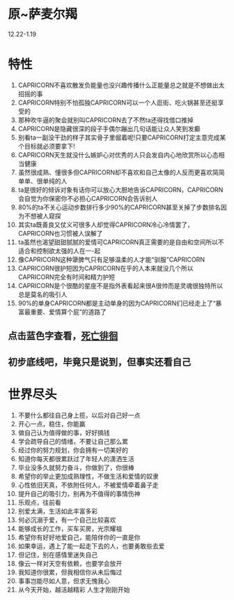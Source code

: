 # 原~萨麦尔羯
12.22-1.19
# 特性
1.	CAPRICORN不喜欢散发负能量也没兴趣传播什么正能量总之就是不想做出太招摇的事
2.	CAPRICORN特别不怕孤独CAPRICORN可以一个人逛街、吃火锅甚至还挺享受的
3.	那种吹牛逼的聚会就别叫CAPRICORN去了不然ta还得找借口推掉
4.	CAPRICORN是隐藏很深的段子手偶尔蹦出几句话能让众人笑到发癫
5.	别看ta一副没干劲的样子其实骨子里倔着呢!只要CAPRICORN打定主意完成某个目标就必须要拿下!
6.	CAPRICORN天生就没什么嫉妒心对优秀的人只会发自内心地欣赏所以心态相当健康
7.	虽然很成熟、懂很多但CAPRICORN却不喜欢和自己太像的人反而更喜欢简简单单、很单纯的人
8.	ta是很好的倾诉对象有话你可以放心大胆地告诉CAPRICORN，CAPRICORN会自觉为你保密你不必担心CAPRICORN会告诉别人
9.	80%的ta不关心运动步数排行多少90%的CAPRICORN甚至关掉了步数排名因为不想被人窥探
10.	其实ta既善良又仗义可很多人却觉得CAPRICORN冷心冷情罢了，CAPRICORN也习惯被人误解了
11.	ta虽然也渴望甜甜腻腻的爱情可CAPRICORN真正需要的是自由和空间所以不适合和控制欲太强的人在一-起
12.	像CAPRICORN这种犟脾气只有足够温柔的人才能“驯服”CAPRICORN
13.	CAPRICORN很护短因为CAPRICORN在乎的人本来就没几个所以CAPRICORN完全有时间和精力护短
14.	CAPRICORN是个很酷的星座不是指外表看起来很A很帅而是灵魂很独特所以总是莫名的吸引人
15.	90%的单身CAPRICORN都是主动单身的因为CAPRICORN们已经走上了“暴富最重要、爱情算个屁”的道路了

## 点击蓝色字查看，[死亡徘徊](https://github.com/txsrht886/death) 
## 初步底线吧，毕竟只是说到，但事实还看自己


# 世界尽头

1.	不要什么都往自己身上揽，以后对自己好一点
2.	开心一点，稳住，你能赢
3.	做自己认为值得做的事，好好搞钱
4.	学会疏导自己的情绪，不要让自己那么累
5.	经过你的努力规划，你会拥有一切美好的
6.	知道你每天都很累跃过了年轻人的潇洒生活
7.	毕业没多久就努力奋斗，你做到了，你很棒
8.	希望你的举止更加成熟理性，不做生活和爱情的奴隶
9.	心性依旧天真，不依附任何人，不被爱情牵着鼻子走
10.	提升自己的吸引力，别再为不值得的事情伤神
11.	乐观点，往前看
12.	别爱太满，生活如此丰富多彩
13.	何必沉溺于爱，有一个自己比较喜欢
14.	能够成长的工作，买车买房，光宗耀祖
15.	希望你有好好地爱自己，能陪伴你的一直是你
16.	如果幸运，遇上了能一起走下去的人，也要勇敢些去爱
17.	但记住，别在感情里迷失自己
18.	像云一样对天空有依赖，也要学会放开
19.	我知道你很累，但我相信你从未后悔过
20.	事事岂能尽如人意，但求无愧我心
21.	从今天开始，越活越精彩
人生才刚刚开始


